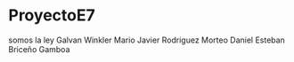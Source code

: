 # ProyectoE7
somos la ley
Galvan Winkler Mario
Javier Rodriguez Morteo
Daniel Esteban Briceño Gamboa 
